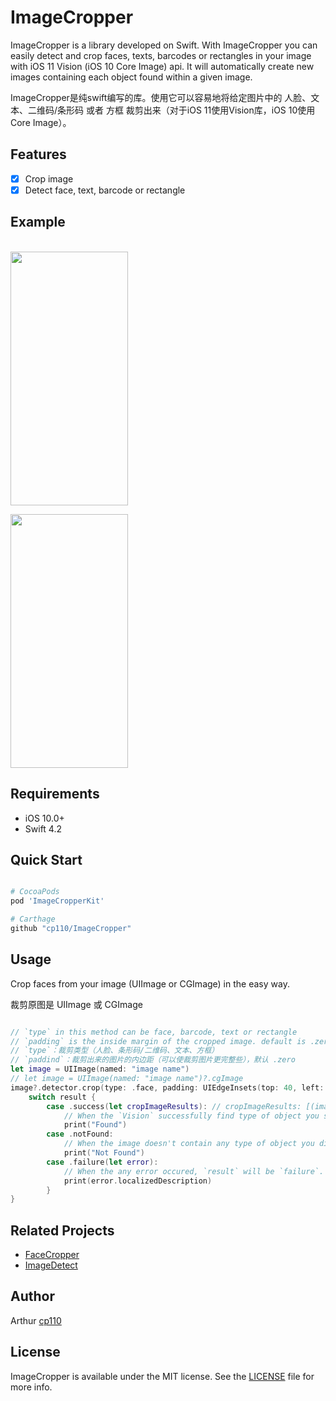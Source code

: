 # ImageCropper

ImageCropper is a library developed on Swift. With ImageCropper you can easily detect and crop faces, texts, barcodes or rectangles in your image with iOS 11 Vision (iOS 10 Core Image) api. It will automatically create new images containing each object found within a given image.

ImageCropper是纯swift编写的库。使用它可以容易地将给定图片中的 人脸、文本、二维码/条形码 或者 方框 裁剪出来（对于iOS 11使用Vision库，iOS 10使用Core Image）。

## Features

- [x] Crop image
- [x] Detect face, text, barcode or rectangle

## Example
<br>
<a href="url"><img src="https://github.com/cp110/ImageCropper/blob/master/Screenshots/1.png" align="top" height="406" width="187.5" ></a>

<a href="url"><img src="https://github.com/cp110/ImageCropper/blob/master/Screenshots/2.png" align="top" height="406" width="187.5" ></a>
<br>

## Requirements
- iOS 10.0+
- Swift 4.2

## Quick Start

```ruby

# CocoaPods
pod 'ImageCropperKit'

# Carthage
github "cp110/ImageCropper"

```

## Usage

Crop faces from your image (UIImage or CGImage) in the easy way.

裁剪原图是 UIImage 或 CGImage

```Swift

// `type` in this method can be face, barcode, text or rectangle
// `padding` is the inside margin of the cropped image. default is .zero
// `type`：裁剪类型（人脸、条形码/二维码、文本、方框）
// `paddind`：裁剪出来的图片的内边距（可以使裁剪图片更完整些），默认 .zero
let image = UIImage(named: "image name")
// let image = UIImage(named: "image name")?.cgImage
image?.detector.crop(type: .face, padding: UIEdgeInsets(top: 40, left: 40, bottom: 40, right: 40)) { [weak self] result in
    switch result {
        case .success(let cropImageResults): // cropImageResults: [(image: T, frame: CGRect)]
            // When the `Vision` successfully find type of object you set and successfuly crops it.
            print("Found")
        case .notFound:
            // When the image doesn't contain any type of object you did set, `result` will be `.notFound`.
            print("Not Found")
        case .failure(let error):
            // When the any error occured, `result` will be `failure`.
            print(error.localizedDescription)
        }
}
```

## Related Projects

- [FaceCropper](https://github.com/KimDarren/FaceCropper)
- [ImageDetect](https://github.com/Feghal/ImageDetect)

## Author

Arthur [cp110](1107223894@qq.com)

## License

ImageCropper is available under the MIT license. See the [LICENSE](LICENSE) file for more info.
